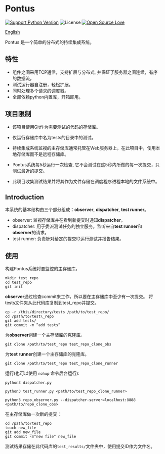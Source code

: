 Pontus
========
[![Support Python Version](https://img.shields.io/badge/Python-3.5|3.6-brightgreen.svg)](https://www.python.org/)
![License](https://img.shields.io/badge/License-MIT-blue.svg)
[![Open Source Love](https://badges.frapsoft.com/os/v1/open-source.svg?v=103)](https://github.com/ellerbrock/open-source-badges/)

[English](https://github.com/yandenghong/Pontus/blob/master/README_CN.md)

Pontus 是一个简单的分布式的持续集成系统。

## 特性
* 组件之间采用TCP通信，支持扩展与分布式, 并保证了服务器之间连续，有序的数据流。
* 测试运行器自注册，轻松扩展。
* 同时处理多个请求的调度器。
* 全部依赖python内置库，开箱即用。

## 项目限制
* 该项目使用Git作为需要测试的代码的存储库。

* 仅运行存储库中名为tests的目录中的测试。

* 持续集成系统监视的主存储库通常托管在Web服务器上，在此项目中，使用本地存储库而不是远程存储库。

* Pontus系统每5秒运行一次检查, 它不会测试在这5秒内所做的每一次提交，只测试最近的提交。

* 此项目收集测试结果并将其作为文件存储在调度程序进程本地的文件系统中。

## Introduction
本系统的基本结构由三个部分组成：**observer**, **dispatcher**, **test runner**。

* observer: 监视存储库并在看到新提交时通知**dispatcher**。
* dispatcher: 用于委派测试任务的独立服务。监听来自**test runner**和**observer**的请求。
* test runner: 负责针对给定的提交ID运行测试并报告结果。

## 使用
构建Pontus系统将要监控的主存储库。
```text
mkdir test_repo
cd test_repo
git init
```

**observer**通过检查commit来工作，所以要在主存储库中至少有一次提交。
将tests文件夹从此代码库复制到test_repo并提交。
```text
cp -r /this/directory/tests /path/to/test_repo/ 
cd /path/to/test\_repo 
git add tests/ 
git commit -m ”add tests”
```

为**observer**创建一个主存储库的克隆库。
```text
git clone /path/to/test_repo test_repo_clone_obs
```

为**test runner**创建一个主存储库的克隆库。
```text
git clone /path/to/test_repo test_repo_clone_runner
```

运行(也可以使用 `nohup` 命令后台运行):
```text
python3 dispatcher.py

python3 test_runner.py <path/to/test_repo_clone_runner>

python3 repo_observer.py --dispatcher-server=localhost:8888 <path/to/repo_clone_obs>

```
在主存储库做一次新的提交：
```text
cd /path/to/test_repo
touch new_file
git add new_file
git commit -m"new file" new_file

```

测试结果存储在此代码库的`test_results/`文件夹中，使用提交ID作为文件名。
